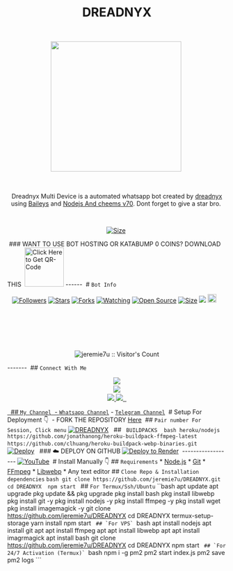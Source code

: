 ‎<h1 align="center">DREADNYX <br></h1>
‎<p align="center">
‎<img src="https://files.catbox.moe/j4tls5.mp4" height="300" />
‎</p>
‎
‎<p align="center">
‎Dreadnyx Multi Device is a automated whatsapp bot created by <a href="https://github.com/jeremie7u" target="_blank">dreadnyx</a> using <a href="https://github.com/adiwajshing/Baileys" target="_blank">Baileys</a> and <a href="https://github.com/nodejs" target="_blank">Nodejs And cheems v70</a>. Dont forget to give a star bro.
‎</p>
‎
‎<p align="center">
‎<a href="https://www.youtube.com/@Honor%C3%A9%C3%89minent?si=HBG2WzpWO-2cBBkJ"><img title="Size" src="https://img.shields.io/badge/Tutorial-Video-green"></a>
‎</p>
‎
‎### WANT TO USE BOT HOSTING OR KATABUMP 0 COINS? DOWNLOAD THIS
‎ 
‎<a href="https://files.catbox.moe/6pvmoj.jpg"><img src="https://img.shields.io/badge/DREADNYX-red" alt="Click Here to Get QR-Code" width="90"></a>
‎
‎
‎------
‎
‎# ```Bot Info```
‎<p align="center">
‎<a href="https://github.com/jeremie7u/followers"><img title="Followers" src="https://img.shields.io/github/followers/jeremie7u?color=yellow&style=flat-square"></a>
‎<a href="https://github.com/jeremie7u/DREADNYX/stargazers/"><img title="Stars" src="https://img.shields.io/github/stars/jeremie7u/DREADNYX?color=green&style=flat-square"></a>
‎<a href="https://github.com/jeremie7u/DREADNYX/network/members"><img title="Forks" src="https://img.shields.io/github/forks/jeremie7u/DREADNYX?color=yellow&style=flat-square"></a>
‎<a href="https://github.com/jeremie7u/DREADNYX/watchers"><img title="Watching" src="https://img.shields.io/github/watchers/jeremie7u/DREADNYX?label=Watchers&color=green&style=flat-square"></a>
‎<a href="https://github.com/jeremie7u/DREADNYX"><img title="Open Source" src="https://img.shields.io/badge/Author-dreadnyx%20Bot%20Inc.-red?v=103"></a>
‎<a href="https://github.com/jeremie7u/DREADNYX/"><img title="Size" src="https://img.shields.io/github/repo-size/jeremie7u/DREADNYX?style=flat-square&color=green"></a>
‎<a href="https://hits.seeyoufarm.com"><img src="https://hits.seeyoufarm.com/api/count/incr/badge.svg?url=https%3A%2F%2Fgithub.com%2Fjeremie7u%2FDREADNYX&count_bg=%2379C83D&title_bg=%23555555&icon=probot.svg&icon_color=%2300FF6D&title=hits&edge_flat=false"/></a>
‎<a href="https://github.com/jeremie7u/DREADNYX/graphs/commit-activity"><img height="20" src="https://img.shields.io/badge/Maintained%3F-yes-green.svg"></a>&nbsp;&nbsp;
‎</p>
‎<p align='center'>
‎    </p>
‎<p align="center"><img src="https://profile-counter.glitch.me/{DREADNYX}/count.svg" alt="jeremie7u :: Visitor's Count" /></p>
‎
‎-------
‎
‎## ```Connect With Me```
‎<p align="center">
‎<a href="https://www.youtube.com/@Honor%C3%A9%C3%89minent"><img src="https://img.shields.io/badge/YouTube-ff0000?style=for-the-badge&logo=youtube&logoColor=ff000000&link=https://www.youtube.com/@HonoréÉminent" /><br>
‎<a href="https://whatsapp.com/channel/0029Vb5ZMUJJUM2bhqMKPH1H"><img src="https://img.shields.io/badge/WhatsApp Channel-25D366?style=for-the-badge&logo=whatsapp&logoColor=white&link=https://whatsapp.com/channel/0029Vb5ZMUJJUM2bhqMKPH1H" /><br>
‎<a href="https://t.me/Jeremie_7k"><img src="https://img.shields.io/badge/Telegram-00FFFF?style=for-the-badge&logo=telegram&logoColor=white" />
‎<a href="https://chat.whatsapp.com/C6pWKvDfFRTAXScxTGFqvP"><img src="https://img.shields.io/badge/Support Group-25D366?style=for-the-badge&logo=whatsapp&logoColor=green" />
‎<a href="https://www.instagram.com/jeremie_septk?igsh=NzMxdjg2cHY0bHoy" />
‎</p>
‎
‎
‎## ```My Channel```
‎
‎- [`Whatsapp Channel`](https://whatsapp.com/channel/0029Vb5ZMUJJUM2bhqMKPH1H)
‎- [`Telegram Channel`](https://t.me/dreadtesting)
‎
‎
‎# Setup For Deployment 👇
‎
‎- FORK THE REPOSITORY [Here](https://github.com/jeremie7u/DREADNYX/fork)
‎
‎## `Pair number For Session, Click menu`
‎[![DREADNYX](https://repl.it/badge/github/quiec/whatsasena)](https://dreadnyx-pair.onrender.com/)
‎
‎
‎## ` BUILDPACKS`
‎
‎```
‎bash heroku/nodejs
‎https://github.com/jonathanong/heroku-buildpack-ffmpeg-latest
‎https://github.com/clhuang/heroku-buildpack-webp-binaries.git
‎```
‎
‎[![Deploy](https://www.herokucdn.com/deploy/button.svg)](https://heroku.com/deploy?template=https://github.com/jeremie7u/DREADNYX/)
‎
‎
‎### ☁️ DEPLOY ON GITHUB
‎[![Deploy to Render](https://binbashbanana.github.io/deploy-buttons/buttons/remade/render.svg)](https://dashboard.render.com/blueprint/new?repo=https%3A%2F%2Fgithub.com%2Fjeremie7u-Li%2FDREADNYX)
‎
‎------------------
‎[![YouTube](https://img.shields.io/badge/YouTube-FF0000?style=for-the-badge&logo=youtube&logoColor=white)](https://www.youtube.com/@itzpatron1)
‎
‎# Install Manually 👇
‎## `Requirements`
‎* [Node.js](https://nodejs.org/en/)
‎* [Git](https://git-scm.com/downloads)
‎* [FFmpeg](https://github.com/BtbN/FFmpeg-Builds/releases/download/autobuild-2020-12-08-13-03/ffmpeg-n4.3.1-26-gca55240b8c-win64-gpl-4.3.zip)
‎* [Libwebp](https://developers.google.com/speed/webp/download)
‎* Any text editor
‎## `Clone Repo & Installation dependencies`
‎```bash
‎git clone https://github.com/jeremie7u/DREADNYX.git
‎cd DREADNYX
‎
‎npm start
‎```
‎## `For Termux/Ssh/Ubuntu`
‎``bash
‎apt update
‎apt upgrade
‎pkg update && pkg upgrade
‎pkg install bash
‎pkg install libwebp
‎pkg install git -y
‎pkg install nodejs -y 
‎pkg install ffmpeg -y 
‎pkg install wget
‎pkg install imagemagick -y
‎git clone https://github.com/jeremie7u/DREADNYX
‎cd DREADNYX
‎termux-setup-storage
‎yarn install
‎npm start
‎```
‎## `For VPS`
‎```bash
‎apt install nodejs 
‎apt install git 
‎apt apt install ffmpeg 
‎apt apt install libwebp 
‎apt apt install imagrmagick
‎apt install bash
‎git clone https://github.com/jeremie7u/DREADNYX
‎cd DREADNYX
‎npm start
‎```
‎## `For 24/7 Activation (Termux)`
‎```bash
‎npm i -g pm2
‎pm2 start index.js
‎pm2 save
‎pm2 logs
‎```
